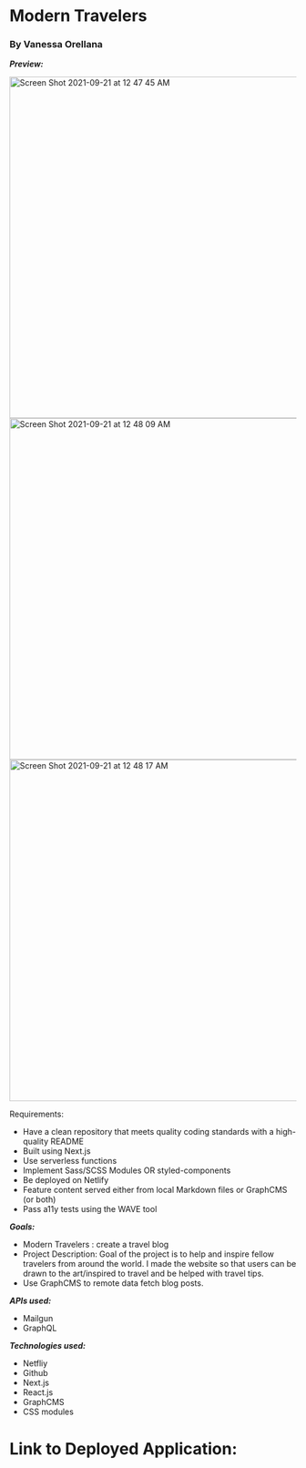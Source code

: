 # Modern Travelers

### By Vanessa Orellana

***Preview:***

<img width="600" alt="Screen Shot 2021-09-21 at 12 47 45 AM" src="https://user-images.githubusercontent.com/67250231/134113124-1e05d433-8984-473b-8400-c0194825002c.png">

<img width="600" alt="Screen Shot 2021-09-21 at 12 48 09 AM" src="https://user-images.githubusercontent.com/67250231/134113128-cd5120f0-018b-433d-870b-9b8ad7e44b59.png">

<img width="600" alt="Screen Shot 2021-09-21 at 12 48 17 AM" src="https://user-images.githubusercontent.com/67250231/134113132-569719d0-27f0-4338-a1f9-0c14ea2ce21d.png">

Requirements:

* Have a clean repository that meets quality coding standards with a high-quality README
* Built using Next.js
* Use serverless functions
* Implement Sass/SCSS Modules OR styled-components
* Be deployed on Netlify
* Feature content served either from local Markdown files or GraphCMS (or both)
* Pass a11y tests using the WAVE tool

***Goals:***
* Modern Travelers : create a travel blog
* Project Description: Goal of the project is to help and inspire fellow travelers from around the world. I made the website so that users can be drawn to the art/inspired to travel and be helped with travel tips.
* Use GraphCMS to remote data fetch blog posts.

***APIs used:***
* Mailgun
* GraphQL

***Technologies used:***
* Netfliy
* Github
* Next.js
* React.js
* GraphCMS
* CSS modules



# Link to Deployed Application:

